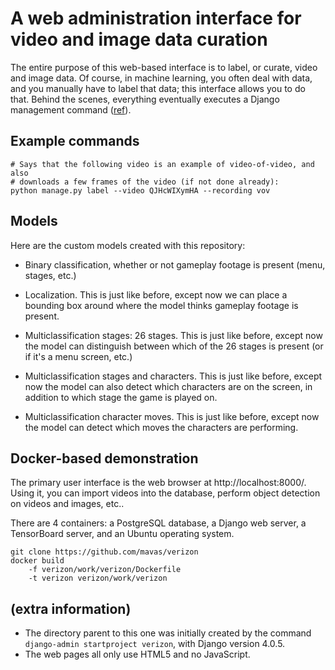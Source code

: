 # A web administration interface for video and image data curation

The entire purpose of this web-based interface is to label, or curate, video and image data.  Of course, in machine learning, you often deal with data, and you manually have to label that data; this interface allows you to do that.  Behind the scenes, everything eventually executes a Django management command ([ref](https://docs.djangoproject.com/en/4.0/howto/custom-management-commands/)).

## Example commands

```
# Says that the following video is an example of video-of-video, and also
# downloads a few frames of the video (if not done already):
python manage.py label --video QJHcWIXymHA --recording vov
```

## Models

Here are the custom models created with this repository:

- Binary classification, whether or not gameplay footage is present (menu, stages, etc.)

- Localization.  This is just like before, except now we can place a bounding box around where the model thinks gameplay footage is present.

- Multiclassification stages: 26 stages.  This is just like before, except now the model can distinguish between which of the 26 stages is present (or if it's a menu screen, etc.)

- Multiclassification stages and characters.  This is just like before, except now the model can also detect which characters are on the screen, in addition to which stage the game is played on.

- Multiclassification character moves.  This is just like before, except now the model can detect which moves the characters are performing.

## Docker-based demonstration

The primary user interface is the web browser at http://localhost:8000/.  Using it, you can import videos into the database, perform object detection on videos and images, etc..

There are 4 containers: a PostgreSQL database, a Django web server, a TensorBoard server, and an Ubuntu operating system.

```
git clone https://github.com/mavas/verizon
docker build
    -f verizon/work/verizon/Dockerfile
    -t verizon verizon/work/verizon
```

## (extra information)

- The directory parent to this one was initially created by the command `django-admin startproject verizon`, with Django version 4.0.5.
- The web pages all only use HTML5 and no JavaScript.

